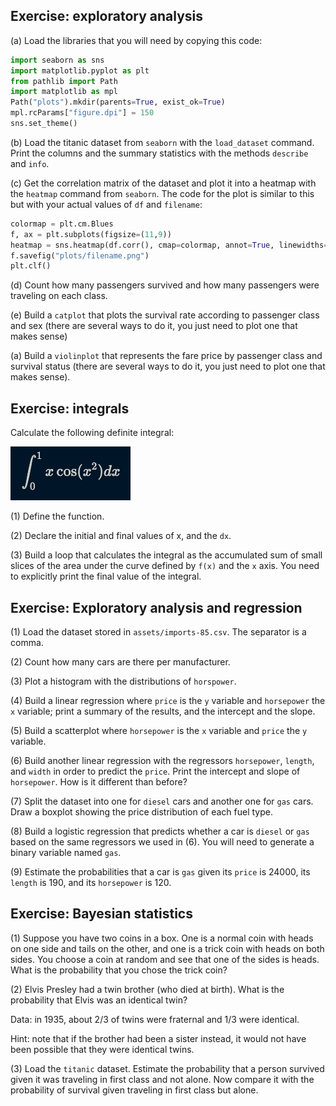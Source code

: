  ## Exercise: exploratory analysis

(a) Load the libraries that you will need by copying this code:

```python
import seaborn as sns
import matplotlib.pyplot as plt
from pathlib import Path
import matplotlib as mpl
Path("plots").mkdir(parents=True, exist_ok=True)
mpl.rcParams["figure.dpi"] = 150
sns.set_theme()
```

(b) Load the titanic dataset from `seaborn` with the `load_dataset` command. Print the columns and the summary statistics with the methods `describe` and `info`.

(c) Get the correlation matrix of the dataset and plot it into a heatmap with the `heatmap` command from `seaborn`. The code for the plot is similar to this but with your actual values of `df` and `filename`:

```python
colormap = plt.cm.Blues
f, ax = plt.subplots(figsize=(11,9))
heatmap = sns.heatmap(df.corr(), cmap=colormap, annot=True, linewidths=0.2)
f.savefig("plots/filename.png")
plt.clf()
```

(d) Count how many passengers survived and how many passengers were traveling on each class.

(e) Build a `catplot` that plots the survival rate according to passenger class and sex (there are several ways to do it, you just need to plot one that makes sense)

(a) Build a `violinplot` that represents the fare price by passenger class and survival status (there are several ways to do it, you just need to plot one that makes sense).

## Exercise: integrals

Calculate the following definite integral:

![integral](assets/integral.png)

(1) Define the function.

(2) Declare the initial and final values of x, and the `dx`.

(3) Build a loop that calculates the integral as the accumulated sum of small slices of the area under the curve defined by `f(x)` and the `x` axis. You need to explicitly print the final value of the integral.


## Exercise: Exploratory analysis and regression

(1) Load the dataset stored in `assets/imports-85.csv`. The separator is a comma.

(2) Count how many cars are there per manufacturer.

(3) Plot a histogram with the distributions of `horspower`.

(4) Build a linear regression where `price` is the `y` variable and `horsepower` the `x` variable; print a summary of the results, and the intercept and the slope.

(5) Build a scatterplot where `horsepower` is the `x` variable and `price` the `y` variable.

(6) Build another linear regression with the regressors `horsepower`, `length`, and `width` in order to predict the `price`. Print the intercept and slope of `horsepower`. How is it different than before?

(7) Split the dataset into one for `diesel` cars and another one for `gas` cars. Draw a boxplot showing the price distribution of each fuel type.

(8) Build a logistic regression that predicts whether a car is `diesel` or `gas` based on the same regressors we used in (6). You will need to generate a binary variable named `gas`.

(9) Estimate the probabilities that a car is `gas` given its `price` is 24000, its `length` is 190, and its `horsepower` is 120.

## Exercise: Bayesian statistics 

(1) Suppose you have two coins in a box. One is a normal coin with heads on one side and tails on the other, and one is a trick coin with heads on both sides. You choose a coin at random and see that one of the sides is heads. What is the probability that you chose the trick coin?

(2) Elvis Presley had a twin brother (who died at birth). What is the probability that Elvis was an identical twin?

Data: in 1935, about 2/3 of twins were fraternal and 1/3 were identical.

Hint: note that if the brother had been a sister instead, it would not have been possible that they were identical twins.

(3) Load the `titanic` dataset. Estimate the probability that a person survived given it was traveling in first class and not alone. Now compare it with the probability of survival given traveling in first class but alone.